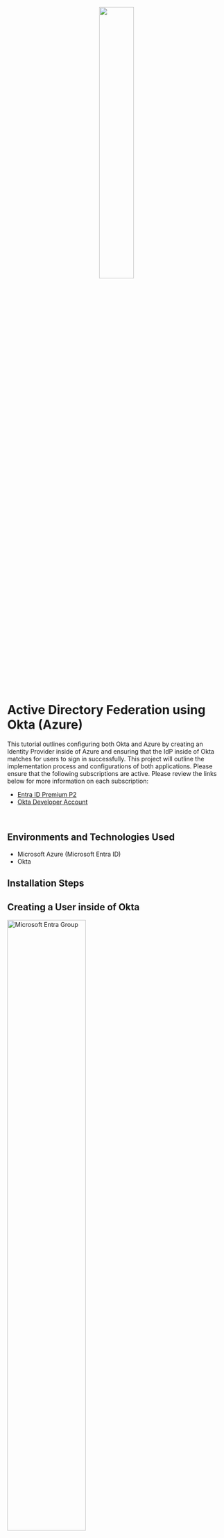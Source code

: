 <p align="center">
<img src="https://imgur.com/Eisrkr6.png" height="40%" width="40% alt=" AD Federation"/>
</p>

<h1>Active Directory Federation using Okta (Azure)</h1>

This tutorial outlines configuring both Okta and Azure by creating an Identity Provider inside of Azure and ensuring that the IdP inside of Okta matches for users to sign in successfully. This project will outline the implementation process and configurations of both applications. Please ensure that the following subscriptions are active. Please review the links below for more information on each subscription:

- [Entra ID Premium P2](https://www.microsoft.com/en-us/security/business/microsoft-entra-pricing)
- [Okta Developer Account](https://www.okta.com/free-trial/)

<br />

<h2>Environments and Technologies Used</h2>

- Microsoft Azure (Microsoft Entra ID)
- Okta

<h2>Installation Steps</h2>

<h2>Creating a User inside of Okta</h2>
<p>
<img src="https://imgur.com/sPkeura.png" height="60%" width="60%" alt="Microsoft Entra Group"/>
</p>
<p>
Please ensure that you set on your Okta account, as this account can be used for a 30-day free trial. To create a user inside Okta, select Directory > People > Add Person > Add User Info and Save. 2.	The new user will appear under the People tab. Select the user that was created > Select Admin roles > Add individual admin privileges > Select the dropdown from the role and select Super Administrator > save changes. This user will have administrator privileges of the Okta account.
</p>
<br />
<h2>Setting up the Identity Provider in Okta</h2>
<p>
<img src="https://imgur.com/mvxha1M.png" height="60%" width="60% alt="IdP"/>
<img src="https://imgur.com/2zr1NfX.png" height="60%" width="60% alt="IdP"/>
<img src="https://imgur.com/2h0v1Jy.png" height="60%" width="60% alt="IdP"/>
</p>
<p>
Next, you will set up the identity provider inside of Okta. Select Security > Identity Providers > Add Identity Provider > Choose SAML as the Identity Provider (IDP) > Select Next > Fill at the required fields under General, Authentication Settings, and Account Matching with IDP username. 4. For SAML Protocol Settings, navigate to your Azure portal > Sign in with your super administrator account (Ensure that P2 licenses are active) > Select Microsoft Entra ID > Select Enterprise applications > New Application > Create New application and name it > Select ‘Integrate any other application you don’t find in the gallery’ > Select create
</p>
<br />
<h2>Setting up the IdP in Azure</h2>
<p>
<img src="https://imgur.com/f4pxRkL.png" height="60%" width="60%" alt="AD Federation"/>
<img src="https://imgur.com/Idw7YWy.png" height="80%" width="80%" alt="AD Federation"/>
</p>
<p>
After creating the application, select ‘Setup SSO’ > Select SAML for the SSO method > Fill out the Identifier (Entity ID) and Reply URL by creating a dummy URL (We’ll get back to this part later) > Select Save. Next, select Attributes and Claims and fill in the information that will be sent to Okta. Keep in mind that this information that is sent from Azure to Okta, it must match for the user to receive access. Open a current attribute claim and copy the ‘Namespace schema’, as this is very important for mapping and bringing over information. Add a name for the claim > Paste in the schema URL > Name the source attribute > Select Save
</p>
<br />
<h2>Setting up the IdP in Azure Continued</h2>
<p>
<img src="https://imgur.com/z14W9LP.png" height="60%" width="60%" alt="AD Federation"/>
<img src="https://imgur.com/79f5JQc.png" height="60%" width="60%" alt="AD Federation"/>
<img src="https://imgur.com/1E5fQ97.png" height="60%" width="60%" alt="AD Federation"/>
</p>
<p>
Next, you will create a new SAML certificate > Select Save > Select the three dots to download the Base 64 Certificate download. Next, go back to the IDp provider screen in Okta and enter in the IDP Issue URI, IDP SSO URL, and the IDP signature Certificate under SAML Protocol Settings > Select Finish. Next, you will collect the Assertion Consumer Service URL and Audience URI for the SAML IDP for Okta and add to the Basic SAML Configuration for the Identifier (Entity ID) using the Audience URI and Reply URL using the Assertion Consumer Service URL > Select Save
</p>
<br />
<h2>Linking and Mapping in Okta</h2>
<p>
<img src="https://imgur.com/PfNlpGv.png" height="50%" width="50%" alt="Okta"/>
</p>
<p>
Next, you will begin mapping the attributes inside of Okta that will be pulled from Azure. Select Edit profile and mappings inside of Okta IdP > Mappings to setup the attributes that will be pulled over from Azure. Unmap all mappings under the ‘All’ tab and Save > Remove all custom attributes and select save (Wait 30 seconds). Select Add Attribute under Custom and list the following above > Select Save.
</p>
<br />
<h2>Testing out Okta</h2>
<p>
<img src="https://imgur.com/sZBTKZT.png" height="60%" width="60%" alt="Okta"/>
<img src="https://imgur.com/wBcs7hK.png" height="60%" width="60%" alt="Okta"/>
<img src="https://imgur.com/sjva3UT.png" height="60%" width="60%" alt="Okta"/>
</p>
<p>
10.	Next, test out the linking of Okta and Azure by assigning users to the application. Select Users and Groups under the application that was created earlier > Add new user/group > Select Single Sign > Test > Test Sign On. Make sure that the attributes that are assigned in Okta are filled out in Azure under the users and groups of the Okta enterprise application.
</p>
<br />
